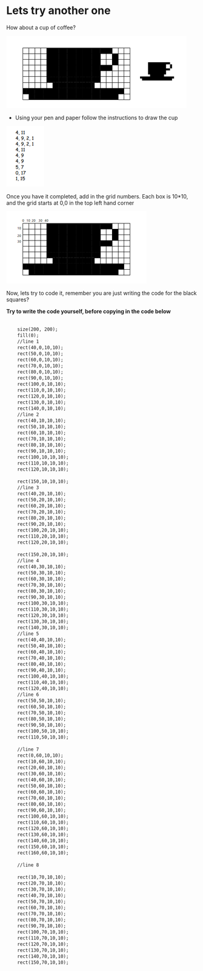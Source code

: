 # Lets try another one

How about a cup of coffee?

![Cup](./img/coffee.png) 

- Using your pen and paper follow the instructions to draw the cup

![Cup Instructions](./img/coffeeInstructions.png)

Once you have it completed, add in the grid numbers.  Each box is 10*10, and the grid starts at 0,0 in the top left hand corner

![Cup with numbers](./img/coffeewithNumbers.png) 

Now, lets try to code it, remember you are just writing the code for the black squares?

**Try to write the code yourself, before copying in the code below**


~~~  

    size(200, 200);
    fill(0);
    //line 1
    rect(40,0,10,10);
    rect(50,0,10,10);
    rect(60,0,10,10);
    rect(70,0,10,10);
    rect(80,0,10,10);
    rect(90,0,10,10);
    rect(100,0,10,10);
    rect(110,0,10,10);
    rect(120,0,10,10);
    rect(130,0,10,10);
    rect(140,0,10,10);
    //line 2
    rect(40,10,10,10);
    rect(50,10,10,10);
    rect(60,10,10,10);
    rect(70,10,10,10);
    rect(80,10,10,10);
    rect(90,10,10,10);
    rect(100,10,10,10);
    rect(110,10,10,10);
    rect(120,10,10,10);

    rect(150,10,10,10);
    //line 3
    rect(40,20,10,10);
    rect(50,20,10,10);
    rect(60,20,10,10);
    rect(70,20,10,10);
    rect(80,20,10,10);
    rect(90,20,10,10);
    rect(100,20,10,10);
    rect(110,20,10,10);
    rect(120,20,10,10);

    rect(150,20,10,10);
    //line 4
    rect(40,30,10,10);
    rect(50,30,10,10);
    rect(60,30,10,10);
    rect(70,30,10,10);
    rect(80,30,10,10);
    rect(90,30,10,10);
    rect(100,30,10,10);
    rect(110,30,10,10);
    rect(120,30,10,10);
    rect(130,30,10,10);
    rect(140,30,10,10);
    //line 5
    rect(40,40,10,10);
    rect(50,40,10,10);
    rect(60,40,10,10);
    rect(70,40,10,10);
    rect(80,40,10,10);
    rect(90,40,10,10);
    rect(100,40,10,10);
    rect(110,40,10,10);
    rect(120,40,10,10);
    //line 6
    rect(50,50,10,10);
    rect(60,50,10,10);
    rect(70,50,10,10);
    rect(80,50,10,10);
    rect(90,50,10,10);
    rect(100,50,10,10);
    rect(110,50,10,10);

    //line 7
    rect(0,60,10,10);
    rect(10,60,10,10);
    rect(20,60,10,10);
    rect(30,60,10,10);
    rect(40,60,10,10);
    rect(50,60,10,10);
    rect(60,60,10,10);
    rect(70,60,10,10);
    rect(80,60,10,10);
    rect(90,60,10,10);
    rect(100,60,10,10);
    rect(110,60,10,10);
    rect(120,60,10,10);
    rect(130,60,10,10);
    rect(140,60,10,10);
    rect(150,60,10,10);
    rect(160,60,10,10);

    //line 8

    rect(10,70,10,10);
    rect(20,70,10,10);
    rect(30,70,10,10);
    rect(40,70,10,10);
    rect(50,70,10,10);
    rect(60,70,10,10);
    rect(70,70,10,10);
    rect(80,70,10,10);
    rect(90,70,10,10);
    rect(100,70,10,10);
    rect(110,70,10,10);
    rect(120,70,10,10);
    rect(130,70,10,10);
    rect(140,70,10,10);
    rect(150,70,10,10);
~~~  